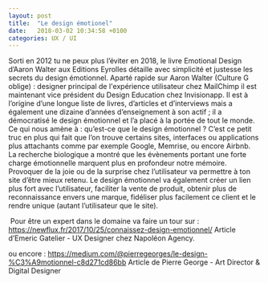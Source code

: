 ```yaml
---
layout: post
title:  "Le design émotionel"
date:   2018-03-02 10:34:58 +0100
categories: UX / UI
---
```


Sorti en 2012 tu ne peux plus l’éviter en 2018, le livre Emotional Design d’Aaron Walter aux Editions Eyrolles détaille avec simplicité et justesse les secrets du design émotionnel. Aparté rapide sur Aaron Walter (Culture G oblige) : designer principal de l'expérience utilisateur chez MailChimp il est maintenant vice président du Design Education chez Invisionapp. Il est à l’origine d’une longue liste de livres, d’articles et d’interviews mais a également une dizaine d’années d’enseignement à son actif ; il a démocratisé le design émotionnel et l’a placé à la portée de tout le monde. Ce qui nous amène à : qu’est-ce que le design émotionnel ? C’est ce petit truc en plus qui fait que l’on trouve certains sites, interfaces ou applications plus attachants comme par exemple Google, Memrise, ou encore Airbnb.  La recherche biologique a montré que les évènements portant une forte charge émotionnelle marquent plus en profondeur notre mémoire. Provoquer de la joie ou de la surprise chez l’utilisateur va permettre à ton site d’être mieux retenu. Le design émotionnel va également créer un lien plus fort avec l’utilisateur, faciliter la vente de produit, obtenir plus de reconnaissance envers une marque, fidéliser plus facilement ce client et le rendre unique (autant l’utilisateur que le site).

 Pour être un expert dans le domaine va faire un tour sur :
 https://newflux.fr/2017/10/25/connaissez-design-emotionnel/
Article d’Emeric Gatelier - UX Designer chez Napoléon Agency.

ou encore :
https://medium.com/@pierregeorges/le-design-%C3%A9motionnel-c8d271cd86bb
Article de Pierre George - Art Director & Digital Designer
